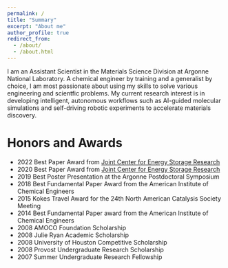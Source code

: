 ```yaml
---
permalink: /
title: "Summary"
excerpt: "About me"
author_profile: true
redirect_from: 
  - /about/
  - /about.html
---
```


I am an Assistant Scientist in the Materials Science Division at Argonne National Laboratory. A chemical engineer by training and a generalist by choice, I am most passionate about using my skills to solve various engineering and scientfic problems. My current research interest is in developing intelligent, autonomous workflows such as AI-guided molecular simulations and self-driving robotic experiments to accelerate materials discovery.

Honors and Awards
===
- 2022 Best Paper Award from <a href="https://www.jcesr.org">Joint Center for Energy Storage Research</a>
- 2020 Best Paper Award from <a href="https://www.jcesr.org">Joint Center for Energy Storage Research</a>
- 2019 Best Poster Presentation at the Argonne Postdoctoral Symposium
- 2018 Best Fundamental Paper Award from the American Institute of Chemical Engineers 
- 2015 Kokes Travel Award for the 24th North American Catalysis Society Meeting
- 2014 Best Fundamental Paper award from the American Institute of Chemical Engineers 
- 2008 AMOCO Foundation Scholarship
- 2008 Julie Ryan Academic Scholarship
- 2008 University of Houston Competitive Scholarship
- 2008 Provost Undergraduate Research Scholarship 
- 2007 Summer Undergraduate Research Fellowship 